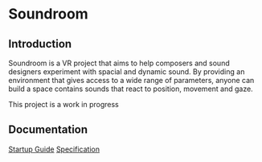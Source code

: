 # Soundroom

## Introduction

Soundroom is a VR project that aims to help composers and sound designers experiment with spacial and dynamic sound.
By providing an environment that gives access to a wide range of parameters, anyone can build a space contains sounds that react to position, movement and gaze.

This project is a work in progress

## Documentation

[Startup Guide](https://drive.google.com/open?id=1sHERFeTSFnnNQ0KFk8KJk6MD-N0SU6x-NdxQO21aBZg)
[Specification](https://drive.google.com/open?id=12yWJBALFUp7_XqAic1JtRw0Eq66t6QSSyuy1PFxUqq0)